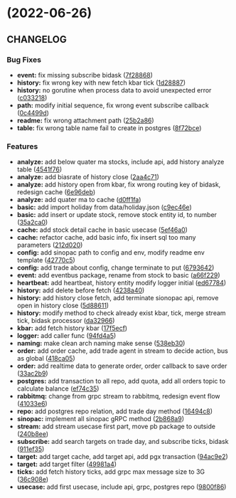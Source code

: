 # (2022-06-26)

## CHANGELOG

### Bug Fixes

* **event:** fix missing subscribe bidask ([7f28868](https://gitlab.tocraw.com/root/toc-machine-trading/commit/7f28868cf57f513d3868a27f191d59eee9eb96d1))
* **history:** fix wrong key with new fetch kbar tick ([1d28887](https://gitlab.tocraw.com/root/toc-machine-trading/commit/1d2888765c8bbcd93d2f6b655e6970a9e7895306))
* **history:** no gorutine when process data to avoid unexpected error ([c033218](https://gitlab.tocraw.com/root/toc-machine-trading/commit/c03321827761adcc3b2905433ed64732e0a3ecb7))
* **path:** modify initial sequence, fix wrong event subscribe callback ([0c4499d](https://gitlab.tocraw.com/root/toc-machine-trading/commit/0c4499d831620cd68140a54f068f9250ef56b704))
* **readme:** fix wrong attachment path ([25b2a86](https://gitlab.tocraw.com/root/toc-machine-trading/commit/25b2a86e3c2b19698c6076a6582a48ea8ff12b18))
* **table:** fix wrong table name fail to create in postgres ([8f72bce](https://gitlab.tocraw.com/root/toc-machine-trading/commit/8f72bce677463a570f27e4692a938bb6fec55cd3))

### Features

* **analyze:** add below quater ma stocks, include api, add history analyze table ([4541f76](https://gitlab.tocraw.com/root/toc-machine-trading/commit/4541f760adf59a6b85d70c202cb8b157327801f4))
* **analyze:** add biasrate of history close ([2aa4c71](https://gitlab.tocraw.com/root/toc-machine-trading/commit/2aa4c71560e9c8c7eb5d479b02a99543d1c2eb85))
* **analyze:** add history open from kbar, fix wrong routing key of bidask, redesign cache ([6e96deb](https://gitlab.tocraw.com/root/toc-machine-trading/commit/6e96deb46eebcd452e893ee0851df648a18a1f82))
* **analyze:** add quater ma to cache ([d0ff1fa](https://gitlab.tocraw.com/root/toc-machine-trading/commit/d0ff1fa8d21934a56a57b78ef6d58173c1c3f956))
* **basic:** add import holiday from data/holiday.json ([c9ec46e](https://gitlab.tocraw.com/root/toc-machine-trading/commit/c9ec46eae8d25d238c004740db2113621a460a92))
* **basic:** add insert or update stock, remove stock entity id, to number ([35a2ca0](https://gitlab.tocraw.com/root/toc-machine-trading/commit/35a2ca09a62d98f125418f4d56a8603c42cf8711))
* **cache:** add stock detail cache in basic usecase ([5ef46a0](https://gitlab.tocraw.com/root/toc-machine-trading/commit/5ef46a0b1111c37123b210356b4b083066ef6a6b))
* **cache:** refactor cache, add basic info, fix insert sql too many parameters ([212d020](https://gitlab.tocraw.com/root/toc-machine-trading/commit/212d02059e4a2b929a9607f0b9b2bb54e06f869b))
* **config:** add sinopac path to config and env, modify readme env template ([42770c5](https://gitlab.tocraw.com/root/toc-machine-trading/commit/42770c5b2b0a22294eb8ce843223984e0f92f950))
* **config:** add trade about config, change terminate to put ([6793642](https://gitlab.tocraw.com/root/toc-machine-trading/commit/67936420e3513e194f2914d6c672caa74dd87fc8))
* **event:** add eventbus package, rename from stock to basic ([a66f229](https://gitlab.tocraw.com/root/toc-machine-trading/commit/a66f229ce8fd5a137a613bd34c6485ad80cc7068))
* **heartbeat:** add heartbeat, history entity modify logger initial ([ed67784](https://gitlab.tocraw.com/root/toc-machine-trading/commit/ed6778478e670383c23d29dc31b93f0cfa483e7c))
* **history:** add delete before fetch ([4238a40](https://gitlab.tocraw.com/root/toc-machine-trading/commit/4238a40e362bf6878f6c956809f54a30b2dc0f5f))
* **history:** add history close fetch, add terminate sionopac api, remove open in history close ([5d88611](https://gitlab.tocraw.com/root/toc-machine-trading/commit/5d8861134a1a88075d4f1686bd141dc412854830))
* **history:** modify method to check already exist kbar, tick, merge stream tick, bidask processor ([da32966](https://gitlab.tocraw.com/root/toc-machine-trading/commit/da32966751c4b7cdef2e7680959273a5d2180ae8))
* **kbar:** add fetch history kbar ([17f5ecf](https://gitlab.tocraw.com/root/toc-machine-trading/commit/17f5ecf0ef56dce90adcf393cda961490d81655f))
* **logger:** add caller func ([94fd4a5](https://gitlab.tocraw.com/root/toc-machine-trading/commit/94fd4a56259d9ca8e7c99417195165358148b2f8))
* **naming:** make clean arch naming make sense ([538eb30](https://gitlab.tocraw.com/root/toc-machine-trading/commit/538eb3051f2719f90b288ef004644591be4b0406))
* **order:** add order cache, add trade agent in stream to decide action, bus as global ([418ca05](https://gitlab.tocraw.com/root/toc-machine-trading/commit/418ca05e389b34a47543b5a38674d67888c8099d))
* **order:** add realtime data to generate order, order callback to save order ([33ac2b9](https://gitlab.tocraw.com/root/toc-machine-trading/commit/33ac2b9d572a162e2081e3b3d0b3f3e18d08a0c2))
* **postgres:** add transaction to all repo, add quota, add all orders topic to calculate balance ([ef74c35](https://gitlab.tocraw.com/root/toc-machine-trading/commit/ef74c35d41a5487ee4915b53efd890ed27e17fa1))
* **rabbitmq:** change from grpc stream to rabbitmq, redesign event flow ([41033e6](https://gitlab.tocraw.com/root/toc-machine-trading/commit/41033e6a05f69acee6bd612de0c1ee6e21035545))
* **repo:** add postgres repo relation, add trade day method ([16494c8](https://gitlab.tocraw.com/root/toc-machine-trading/commit/16494c82984f3bec9b6ef280b9bd133c8926e56e))
* **sinopac:** implement all sinopac gRPC method ([2b868a9](https://gitlab.tocraw.com/root/toc-machine-trading/commit/2b868a96da2aee5f22c0fd4a2c8f974fcc071159))
* **stream:** add stream usecase first part, move pb package to outside ([240b8ee](https://gitlab.tocraw.com/root/toc-machine-trading/commit/240b8ee886cb76486e78735d2cbf4f815fba9f8f))
* **subscribe:** add search targets on trade day, and subscribe ticks, bidask ([911ef35](https://gitlab.tocraw.com/root/toc-machine-trading/commit/911ef3581007996ec955d745c8ca667d8e4529be))
* **target:** add target cache, add target api, add pgx transaction ([94ac9e2](https://gitlab.tocraw.com/root/toc-machine-trading/commit/94ac9e2d897481579ff29e0606f3f346601170cd))
* **target:** add target filter ([49981a4](https://gitlab.tocraw.com/root/toc-machine-trading/commit/49981a4c8ba338c466e17e125df9550a5111e343))
* **ticks:** add fetch history ticks, add grpc max message size to 3G ([36c908e](https://gitlab.tocraw.com/root/toc-machine-trading/commit/36c908eade6f072d616a63123ada4e31c16f5455))
* **usecase:** add first usecase, include api, grpc, postgres repo ([9800f86](https://gitlab.tocraw.com/root/toc-machine-trading/commit/9800f865e3ed0b16afe06f487523c0a3a4d2b9d8))
